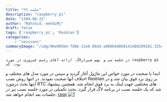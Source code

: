 ```yaml
---
title: "جلسه ۳۹"
description: "raspberry pi"
date: "1394-08-22"
author: "Mahshid, mehdiMj"
draft: false
tags: ['raspberry pi', 'Rasbian']
categories:
    - "sessions"
summaryImage: "/img/96e005b4-fdbb-11e6-86dd-a088b4d860141488289281.3354676.jpeg"
---
```

    در جلسه سی و نهم شیرازلاگ، ارائه آقای رحیم فیروزی در مورد raspberry pi بود، که
ابتدا با صحبت در مورد خواص این ماژول آغاز گردید و سپس در مورد مدل های مختلف و
اختلاف آنها صحبت نمودند. در انتها روش نصب Rasbian بر روی برد فوق بیان شد و در
انتها بحث درمورد RTC های مختلفی جهت لینک به برد فوق انجام شد. همچنین پیشنهاد
شد که یک جلسه نصب در برنامه لاگ قرار گیرد، بحث تکمیلی در مورد جلسه نصب نیز در
جلسات بعد انجام خواهد شد.
[rasp](https://shirazlug.ir/wp-content/uploads/2015/11/rasp.zip)
[![1](../../img/96e005b4-fdbb-11e6-86dd-a088b4d860141488289281.3354676.jpeg)](img/96e005b4-fdbb-11e6-86dd-a088b4d860141488289281.3354676.jpeg)
